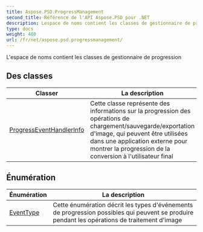 ```yaml
---
title: Aspose.PSD.ProgressManagement
second_title: Référence de l'API Aspose.PSD pour .NET
description: Lespace de noms contient les classes de gestionnaire de progression
type: docs
weight: 480
url: /fr/net/aspose.psd.progressmanagement/
---
```

L'espace de noms contient les classes de gestionnaire de progression

## Des classes

| Classer | La description |
| --- | --- |
| [ProgressEventHandlerInfo](./progresseventhandlerinfo/) | Cette classe représente des informations sur la progression des opérations de chargement/sauvegarde/exportation d'image, qui peuvent être utilisées dans une application externe pour montrer la progression de la conversion à l'utilisateur final |
## Énumération

| Énumération | La description |
| --- | --- |
| [EventType](./eventtype/) | Cette énumération décrit les types d'événements de progression possibles qui peuvent se produire pendant les opérations de traitement d'image |


